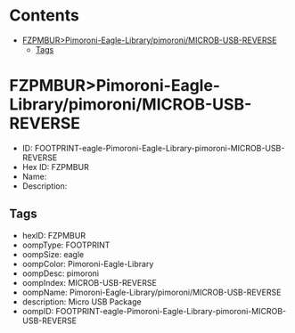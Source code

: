 



Contents
========

* [FZPMBUR>Pimoroni-Eagle-Library/pimoroni/MICROB-USB-REVERSE](#fzpmburpimoroni-eagle-librarypimoronimicrob-usb-reverse)
	* [Tags](#tags)

# FZPMBUR>Pimoroni-Eagle-Library/pimoroni/MICROB-USB-REVERSE

- ID: FOOTPRINT-eagle-Pimoroni-Eagle-Library-pimoroni-MICROB-USB-REVERSE
- Hex ID: FZPMBUR
- Name: 
- Description: 

## Tags

- hexID: FZPMBUR
- oompType: FOOTPRINT
- oompSize: eagle
- oompColor: Pimoroni-Eagle-Library
- oompDesc: pimoroni
- oompIndex: MICROB-USB-REVERSE
- oompName: Pimoroni-Eagle-Library/pimoroni/MICROB-USB-REVERSE
- description: Micro USB Package
- oompID: FOOTPRINT-eagle-Pimoroni-Eagle-Library-pimoroni-MICROB-USB-REVERSE
